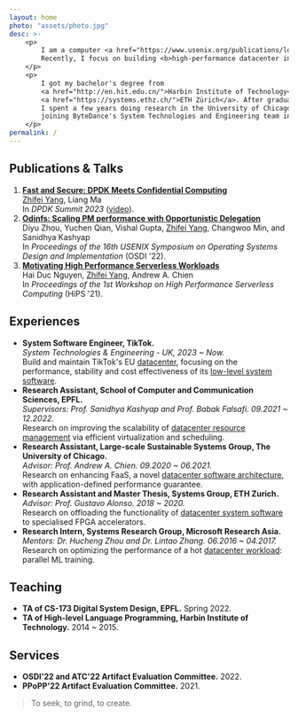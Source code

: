 ```yaml
---
layout: home
photo: "assets/photo.jpg"
desc: >-
    <p>
        I am a computer <a href="https://www.usenix.org/publications/login-logout/november-2013-login-logout/night-watch">systems</a> software engineer and researcher.
        Recently, I focus on building <b>high-performance datacenter infrastructure</b> for emerging cloud and AI scenarios.
    </p>
    <p>
        I got my bachelor's degree from
        <a href="http://en.hit.edu.cn/">Harbin Institute of Technology</a> and master's degree from 
        <a href="https://systems.ethz.ch/">ETH Zürich</a>. After graduation,
        I spent a few years doing research in the University of Chicago and EPFL, before
        joining ByteDance's System Technologies and Engineering team in London, UK.
    </p>
permalink: /
---
```


<h2>Publications & Talks</h2>

<ol>
    <li>
        <a href="https://dpdksummit2023.sched.com/event/1P9wv/fast-and-secure-dpdk-meets-confidential-computing-zhifei-yang-tiktok"><b>Fast and Secure: DPDK Meets Confidential Computing</b></a> <br>
        <u>Zhifei Yang</u>, Liang Ma<br>
        In <i>DPDK Summit 2023</i> (<a href="https://www.youtube.com/watch?v=sQxyMw4zF7Q">video</a>). 
    </li>
    <li>
        <a href="https://www.usenix.org/conference/osdi22/presentation/zhou-diyu"><b>Odinfs: Scaling PM performance with Opportunistic Delegation</b></a> <br>
        Diyu Zhou, Yuchen Qian, Vishal Gupta, <u>Zhifei Yang</u>, Changwoo Min, and Sanidhya Kashyap<br>
        In <i>Proceedings of the 16th USENIX Symposium on Operating Systems Design and Implementation</i> (OSDI '22). 
    </li>
    <li>
        <a href="https://dl.acm.org/doi/abs/10.1145/3452413.3464786"><b>Motivating High Performance Serverless Workloads</b></a> <br>
        Hai Duc Nguyen, <u>Zhifei Yang</u>, Andrew A. Chien<br>
        In <i>Proceedings of the 1st Workshop on High Performance Serverless Computing</i> (HiPS '21).
    </li>
</ol>

<h2>Experiences</h2>

<ul>
    <li>
        <b>System Software Engineer, TikTok.</b> <br>
        <i>System Technologies & Engineering - UK, 2023 ~ Now. </i> <br>
        Build and maintain TikTok's EU <u>datacenter</u>, focusing on the performance, stability and cost effectiveness of its <u>low-level system software</u>.
    </li>
    <li>
        <b>Research Assistant, School of Computer and Communication Sciences, EPFL.</b> <br>
        <i>Supervisors: Prof. Sanidhya Kashyap and Prof. Babak Falsafi. 09.2021 ~ 12.2022. </i> <br>
        Research on improving the scalability of <u>datacenter resource management</u> via efficient virtualization and scheduling.
    </li>
    <li>
        <b>Research Assistant, Large-scale Sustainable Systems Group, The University of Chicago.</b> <br>
        <i>Advisor: Prof. Andrew A. Chien. 09.2020 ~ 06.2021. </i> <br>
        Research on enhancing FaaS, a novel <u>datacenter software architecture</u>, with application-defined performance guarantee.
    </li>
    <li>
        <b>Research Assistant and Master Thesis, Systems Group, ETH Zurich.</b> <br>
        <i>Advisor: Prof. Gustavo Alonso. 2018 ~ 2020.</i> <br>
        Research on offloading the functionality of <u>datacenter system software</u> to specialised FPGA accelerators.
    </li>
    <li>
        <b>Research Intern, Systems Research Group, Microsoft Research Asia.</b> <br>
        <i>Mentors: Dr. Hucheng Zhou and Dr. Lintao Zhang. 06.2016 ~ 04.2017. </i> <br>
        Research on optimizing the performance of a hot <u>datacenter workload</u>: parallel ML training.
    </li>
</ul>

<h2>Teaching</h2>

<ul>
    <li>
        <b>TA of CS-173 Digital System Design, EPFL.</b> Spring 2022.<br>
    </li>
    <li>
        <b>TA of High-level Language Programming, Harbin Institute of Technology.</b> 2014 ~ 2015.<br>
    </li>
</ul>


<h2>Services</h2>

<ul>
    <li>
        <b>OSDI'22 and ATC'22 Artifact Evaluation Committee.</b> 2022.<br>
    </li>
    <li>
        <b>PPoPP'22 Artifact Evaluation Committee.</b> 2021.<br>
    </li>
</ul>

<blockquote>
    To seek, to grind, to create.
</blockquote>
